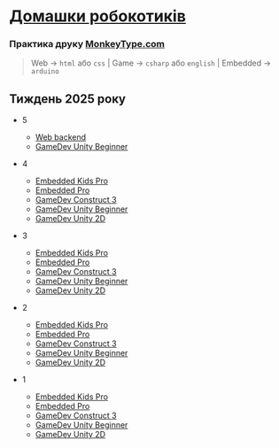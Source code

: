 # [Домашки робокотиків](https://robocode-pb.github.io/2025rc/hw)

### Практика друку [MonkeyType.com](https://monkeytype.com)
> Web -> `html` або `css` | Game -> `csharp` або `english` | Embedded -> `arduino`

## Тиждень 2025 року
- 5
    - [Web backend](5/WB.md) 
    - [GameDev Unity Beginner](5/UB.md)
- 4
    - [Embedded Kids Pro](3/KP.md)
    - [Embedded Pro](3/EP.md)
    - [GameDev Construct 3](3/C.html)
    - [GameDev Unity Beginner](4/UB.html)
    - [GameDev Unity 2D](4/U2D.md)

- 3
    - [Embedded Kids Pro](3/KP.md)
    - [Embedded Pro](3/EP.md)
    - [GameDev Construct 3](2/C.html)
    - [GameDev Unity Beginner](3/UB.html)
    - [GameDev Unity 2D](3/U2D.md)

- 2
    - [Embedded Kids Pro](2/KP.md)
    - [Embedded Pro](2/EP.md)
    - [GameDev Construct 3](2/C.html)
    - [GameDev Unity Beginner](2/UB.html)
    - [GameDev Unity 2D](2/U2D.md)

- 1
    - [Embedded Kids Pro](1/KP.md)
    - [Embedded Pro](1/PE.md)
    - [GameDev Construct 3](1/C.md)
    - [GameDev Unity Beginner](1/UB.md)
    - [GameDev Unity 2D](1/U2D.md)
